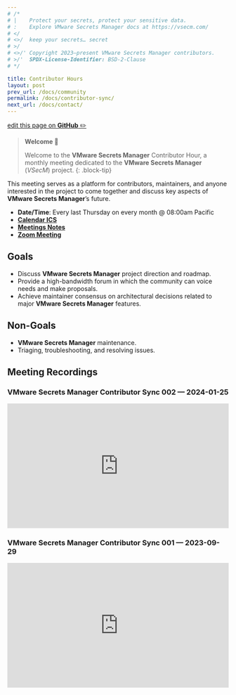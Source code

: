 ```yaml
---
# /*
# |    Protect your secrets, protect your sensitive data.
# :    Explore VMware Secrets Manager docs at https://vsecm.com/
# </
# <>/  keep your secrets… secret
# >/
# <>/' Copyright 2023–present VMware Secrets Manager contributors.
# >/'  SPDX-License-Identifier: BSD-2-Clause
# */

title: Contributor Hours
layout: post
prev_url: /docs/community
permalink: /docs/contributor-sync/
next_url: /docs/contact/
---
```


<p class="github-button"
><a href="https://github.com/vmware-tanzu/secrets-manager/blob/main/docs/_pages/0001-contributor-sync.md"
>edit this page on <strong>GitHub</strong> ✏️</a></p>

> **Welcome 👋**
>
> Welcome to the **VMware Secrets Manager** Contributor Hour, a monthly meeting
> dedicated to the **VMware Secrets Manager** (_VSecM_) project.
> {: .block-tip}

This meeting serves as a platform for contributors, maintainers, and anyone
interested in the project to come together and discuss key aspects of
**VMware Secrets Manager**’s future.

-   **Date/Time**: Every last Thursday on every month @ 08:00am Pacific
-   [**Calendar ICS**](https://calendar.google.com/calendar/ical/0ef770e47ae11cea2b00a743eed3812768cc3f9c2a45fee6207f4c9c8b0dc5ce%40group.calendar.google.com/public/basic.ics)
-   [**Meetings Notes**](https://docs.google.com/document/d/19Al-IEEdvrcted9HdXCYyiHRCJSJs2Di9uYPZ_ssygs)
-   [**Zoom Meeting**](https://us06web.zoom.us/j/82734769083?pwd=NDJBR2RIZjR6KzhhK2pNL1ZsRzRJZz09)

## Goals

-   Discuss **VMware Secrets Manager** project direction and roadmap.
-   Provide a high-bandwidth forum in which the community can voice needs and
    make proposals.
-   Achieve maintainer consensus on architectural decisions related to major
    **VMware Secrets Manager** features.

## Non-Goals

-   **VMware Secrets Manager** maintenance.
-   Triaging, troubleshooting, and resolving issues.

## Meeting Recordings

### VMware Secrets Manager Contributor Sync 002 — 2024-01-25

<div style="padding:56.25% 0 0 0;position:relative;"><iframe src="https://player.vimeo.com/video/907104093?badge=0&amp;autopause=0&amp;player_id=0&amp;app_id=58479" frameborder="0" allow="autoplay; fullscreen; picture-in-picture" style="position:absolute;top:0;left:0;width:100%;height:100%;" title="VMware Secrets Manager Contributor Sync 002 (2024-01-25)"></iframe></div><script src="https://player.vimeo.com/api/player.js"></script>

### VMware Secrets Manager Contributor Sync 001 — 2023-09-29

<div style="padding:56.25% 0 0 0;position:relative;"><iframe
src="https://player.vimeo.com/video/869636733?badge=0&amp;autopause=0&amp;player_id=0&amp;app_id=58479"
frameborder="0" allow="autoplay; fullscreen; picture-in-picture"
style="position:absolute;top:0;left:0;width:100%;height:100%;"
title="VMware Secrets Manager Contributor Sync — 2023-09-29"
></iframe></div><script src="https://player.vimeo.com/api/player.js"></script>
